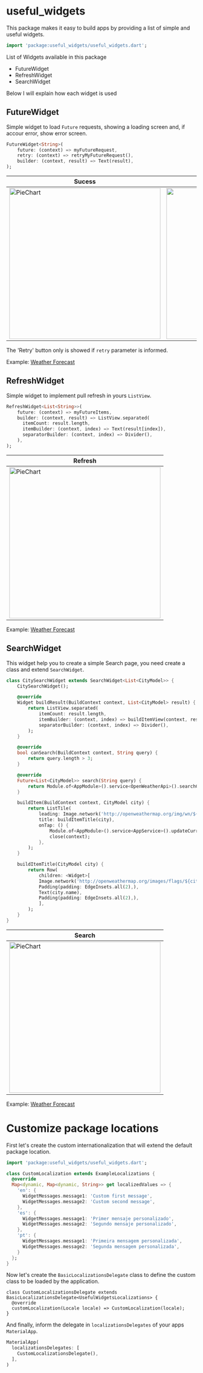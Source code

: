 # useful_widgets

This package makes it easy to build apps by providing a list of simple and useful widgets.

```dart
import 'package:useful_widgets/useful_widgets.dart';
```

List of Widgets available in this package

- FutureWidget
- RefreshWidget
- SearchWidget

Below I will explain how each widget is used

## FutureWidget

Simple widget to load `Future` requests, showing a loading screen and, if accour error, show error screen.

```dart
FutureWidget<String>(
    future: (context) => myFutureRequest,
    retry: (context) => retryMyFutureRequest(),
    builder: (context, result) => Text(result),
);
```
| Sucess   |     Error     |
|----------|:-------------:|
| <img src="https://raw.githubusercontent.com/ricardocrescenti/flutter-useful-widgets/master/example/images/future_widget_sucess.gif"  height = "400" alt="PieChart"> |  <img src="https://raw.githubusercontent.com/ricardocrescenti/flutter-useful-widgets/master/example/images/future_widget_error.gif"  height = "400" alt="PieChart"> |

The 'Retry' button only is showed if `retry` parameter is informed.

Example: [Weather Forecast](https://github.com/ricardocrescenti/flutter-weather-forecast)

## RefreshWidget

Simple widget to implement pull refresh in yours `ListView`.

```dart
RefreshWidget<List<String>>(
    future: (context) => myFutureItems,
    builder: (context, result) => ListView.separated(
      itemCount: result.length,
      itemBuilder: (context, index) => Text(result[index]),
      separatorBuilder: (context, index) => Divider(),
    ),
);
```

| Refresh   |
|----------|
| <img src="https://raw.githubusercontent.com/ricardocrescenti/flutter-useful-widgets/master/example/images/refresh_widget.gif"  height = "400" alt="PieChart"> |

Example: [Weather Forecast](https://github.com/ricardocrescenti/flutter-weather-forecast)

## SearchWidget

This widget help you to create a simple Search page, you need create a class and extend `SearchWidget`.

```dart
class CitySearchWidget extends SearchWidget<List<CityModel>> {
    CitySearchWidget();

    @override
    Widget buildResult(BuildContext context, List<CityModel> result) {
        return ListView.separated(
            itemCount: result.length,
            itemBuilder: (context, index) => buildItemView(context, result[index]),
            separatorBuilder: (context, index) => Divider(),
        );
    }

    @override
    bool canSearch(BuildContext context, String query) {
        return query.length > 3;
    }

    @override
    Future<List<CityModel>> search(String query) {
        return Module.of<AppModule>().service<OpenWeatherApi>().searchCities(query);
    }

    buildItem(BuildContext context, CityModel city) {
        return ListTile(
            leading: Image.network('http://openweathermap.org/img/wn/${city.weather[0].icon}@2x.png'),
            title: buildItemTitle(city),
            onTap: () {
                Module.of<AppModule>().service<AppService>().updateCurrentCity(context, city.id);
                close(context);
            },
        );
    }

    buildItemTitle(CityModel city) {
        return Row(
            children: <Widget>[
            Image.network('http://openweathermap.org/images/flags/${city.sys.country.toLowerCase()}.png'),
            Padding(padding: EdgeInsets.all(2),),
            Text(city.name),
            Padding(padding: EdgeInsets.all(2),),
            ],
        );
    }
}
```

| Search   |
|----------|
| <img src="https://raw.githubusercontent.com/ricardocrescenti/flutter-useful-widgets/master/example/images/search_widget.gif"  height = "400" alt="PieChart"> |

Example: [Weather Forecast](https://github.com/ricardocrescenti/flutter-weather-forecast)

# Customize package locations

First let's create the custom internationalization that will extend the default package location.

```dart
import 'package:useful_widgets/useful_widgets.dart';

class CustomLocalization extends ExampleLocalizations {
  @override
  Map<dynamic, Map<dynamic, String>> get localizedValues => {
    'en': {
      WidgetMessages.message1: 'Custom first message',
      WidgetMessages.message2: 'Custom second message',
    },
    'es': {
      WidgetMessages.message1: 'Primer mensaje personalizado',
      WidgetMessages.message2: 'Segundo mensaje personalizado',
    },
    'pt': {
      WidgetMessages.message1: 'Primeira mensagem personalizada',
      WidgetMessages.message2: 'Segunda mensagem personalizada',
    }
  };
}
```

Now let's create the `BasicLocalizationsDelegate` class to define the custom class to be loaded by the application.

```
class CustomLocalizationsDelegate extends BasicLocalizationsDelegate<UsefulWidgetsLocalizations> {
  @override
  customLocalization(Locale locale) => CustomLocalization(locale);
}
```

And finally, inform the delegate in `localizationsDelegates` of your apps `MaterialApp`.

```dart
MaterialApp(
  localizationsDelegates: [
    CustomLocalizationsDelegate(),
  ],
)
```